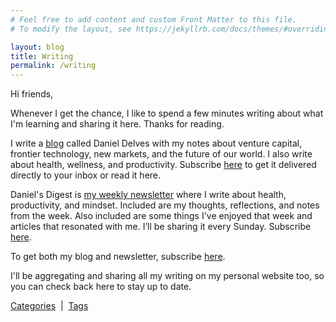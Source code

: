 ```yaml
---
# Feel free to add content and custom Front Matter to this file.
# To modify the layout, see https://jekyllrb.com/docs/themes/#overriding-theme-defaults

layout: blog
title: Writing
permalink: /writing
---
```


Hi friends,

Whenever I get the chance, I like to spend a few minutes writing about what I'm learning and sharing it here. Thanks for reading.

I write a [blog](https://danieldelves.substack.com/) called Daniel Delves with my notes about venture capital, frontier technology, new markets, and the future of our world. I also write about health, wellness, and productivity. Subscribe [here](https://danieldelves.substack.com/welcome) to get it delivered directly to your inbox or read it here.

Daniel's Digest is [my weekly newsletter](https://danielsdigest.substack.com/) where I write about health, productivity, and mindset. Included are my thoughts, reflections, and notes from the week. Also included are some things I've enjoyed that week and articles that resonated with me. I’ll be sharing it every Sunday. Subscribe [here](https://danielsdigest.substack.com/welcome).

To get both my blog and newsletter, subscribe [here](https://danielling.substack.com/welcome).

I'll be aggregating and sharing all my writing on my personal website too, so you can check back here to stay up to date.

[Categories](/categories) &nbsp;|&nbsp;
[Tags](/tags)
